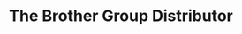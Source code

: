 ---
title: "The Brother Group Distributor"
url: /harrisburg/the-brother-group-distributor/
shop: Möbel
---